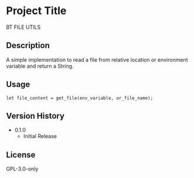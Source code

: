 # Project Title
BT FILE UTILS

## Description
A simple implementation to read a file from relative location or environment variable and return a String.

## Usage
```
let file_content = get_file(env_variable, or_file_name);  
```

## Version History
* 0.1.0
    * Initial Release

## License
GPL-3.0-only